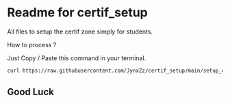 # Readme for certif_setup

All files to setup the certif zone simply for students.

How to process ?

Just Copy / Paste this command in your terminal.

```bash
curl https://raw.githubusercontent.com/JynxZz/certif_setup/main/setup_certif.sh | zsh
```

## Good Luck
